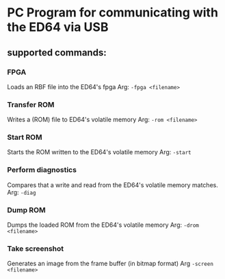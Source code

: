 # PC Program for communicating with the ED64 via USB

## supported commands:
### FPGA
Loads an RBF file into the ED64's fpga
Arg: `-fpga <filename>`


### Transfer ROM
Writes a (ROM) file to ED64's volatile memory
Arg: `-rom <filename>`


### Start ROM
Starts the ROM written to the ED64's volatile memory
Arg: `-start`		 


### Perform diagnostics
Compares that a write and read from the ED64's volatile memory matches.
Arg: `-diag`


### Dump ROM
Dumps the loaded ROM from the ED64's volatile memory
Arg: `-drom <filename>`


### Take screenshot
Generates an image from the frame buffer (in bitmap format)
Arg `-screen <filename>`
